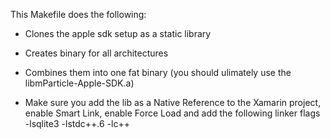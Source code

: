 This Makefile does the following:

- Clones the apple sdk setup as a static library

- Creates binary for all architectures

- Combines them into one fat binary (you should ulimately use the libmParticle-Apple-SDK.a)

- Make sure you add the lib as a Native Reference to the Xamarin project, enable Smart Link, enable Force Load and add 
the following linker flags -lsqlite3 -lstdc++.6 -lc++
